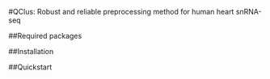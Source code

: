 #QClus: Robust and reliable preprocessing method for human heart snRNA-seq

##Required packages

##Installation

##Quickstart